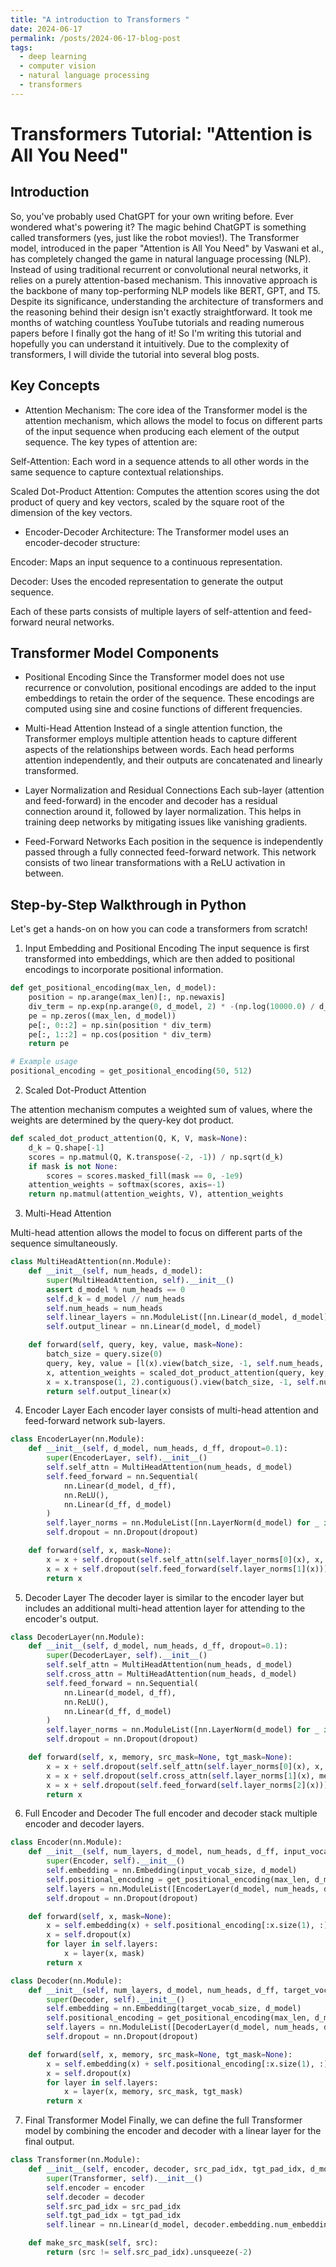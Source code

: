 ```yaml
---
title: "A introduction to Transformers "
date: 2024-06-17
permalink: /posts/2024-06-17-blog-post
tags:
  - deep learning
  - computer vision
  - natural language processing
  - transformers
---
```


# Transformers Tutorial: "Attention is All You Need"

## Introduction

So, you've probably used ChatGPT for your own writing before. Ever wondered what's powering it? The magic behind ChatGPT is something called transformers (yes, just like the robot movies!). The Transformer model, introduced in the paper "Attention is All You Need" by Vaswani et al., has completely changed the game in natural language processing (NLP). Instead of using traditional recurrent or convolutional neural networks, it relies on a purely attention-based mechanism. This innovative approach is the backbone of many top-performing NLP models like BERT, GPT, and T5. Despite its significance, understanding the architecture of transformers and the reasoning behind their design isn't exactly straightforward. It took me months of watching countless YouTube tutorials and reading numerous papers before I finally got the hang of it! So I'm writing this tutorial and hopefully you can understand it intuitively. Due to the complexity of transformers, I will divide the tutorial into several blog posts.

## Key Concepts

- Attention Mechanism: The core idea of the Transformer model is the attention mechanism, which allows the model to focus on different parts of the input sequence when producing each element of the output sequence. The key types of attention are:

Self-Attention: Each word in a sequence attends to all other words in the same sequence to capture contextual relationships.

Scaled Dot-Product Attention: Computes the attention scores using the dot product of query and key vectors, scaled by the square root of the dimension of the key vectors.

- Encoder-Decoder Architecture: The Transformer model uses an encoder-decoder structure:

Encoder: Maps an input sequence to a continuous representation.

Decoder: Uses the encoded representation to generate the output sequence.

Each of these parts consists of multiple layers of self-attention and feed-forward neural networks.

## Transformer Model Components

- Positional Encoding
  Since the Transformer model does not use recurrence or convolution, positional encodings are added to the input embeddings to retain the order of the sequence. These encodings are computed using sine and cosine functions of different frequencies.

- Multi-Head Attention
  Instead of a single attention function, the Transformer employs multiple attention heads to capture different aspects of the relationships between words. Each head performs attention independently, and their outputs are concatenated and linearly transformed.

- Layer Normalization and Residual Connections
  Each sub-layer (attention and feed-forward) in the encoder and decoder has a residual connection around it, followed by layer normalization. This helps in training deep networks by mitigating issues like vanishing gradients.

- Feed-Forward Networks
  Each position in the sequence is independently passed through a fully connected feed-forward network. This network consists of two linear transformations with a ReLU activation in between.

## Step-by-Step Walkthrough in Python

Let's get a hands-on on how you can code a transformers from scratch!

1. Input Embedding and Positional Encoding
   The input sequence is first transformed into embeddings, which are then added to positional encodings to incorporate positional information.

```python
def get_positional_encoding(max_len, d_model):
    position = np.arange(max_len)[:, np.newaxis]
    div_term = np.exp(np.arange(0, d_model, 2) * -(np.log(10000.0) / d_model))
    pe = np.zeros((max_len, d_model))
    pe[:, 0::2] = np.sin(position * div_term)
    pe[:, 1::2] = np.cos(position * div_term)
    return pe

# Example usage
positional_encoding = get_positional_encoding(50, 512)

```

2. Scaled Dot-Product Attention

The attention mechanism computes a weighted sum of values, where the weights are determined by the query-key dot product.

```python
def scaled_dot_product_attention(Q, K, V, mask=None):
    d_k = Q.shape[-1]
    scores = np.matmul(Q, K.transpose(-2, -1)) / np.sqrt(d_k)
    if mask is not None:
        scores = scores.masked_fill(mask == 0, -1e9)
    attention_weights = softmax(scores, axis=-1)
    return np.matmul(attention_weights, V), attention_weights
```

3. Multi-Head Attention

Multi-head attention allows the model to focus on different parts of the sequence simultaneously.

```python
class MultiHeadAttention(nn.Module):
    def __init__(self, num_heads, d_model):
        super(MultiHeadAttention, self).__init__()
        assert d_model % num_heads == 0
        self.d_k = d_model // num_heads
        self.num_heads = num_heads
        self.linear_layers = nn.ModuleList([nn.Linear(d_model, d_model) for _ in range(3)])
        self.output_linear = nn.Linear(d_model, d_model)

    def forward(self, query, key, value, mask=None):
        batch_size = query.size(0)
        query, key, value = [l(x).view(batch_size, -1, self.num_heads, self.d_k).transpose(1, 2) for l, x in zip(self.linear_layers, (query, key, value))]
        x, attention_weights = scaled_dot_product_attention(query, key, value, mask=mask)
        x = x.transpose(1, 2).contiguous().view(batch_size, -1, self.num_heads * self.d_k)
        return self.output_linear(x)
```

4. Encoder Layer
   Each encoder layer consists of multi-head attention and feed-forward network sub-layers.

```python
class EncoderLayer(nn.Module):
    def __init__(self, d_model, num_heads, d_ff, dropout=0.1):
        super(EncoderLayer, self).__init__()
        self.self_attn = MultiHeadAttention(num_heads, d_model)
        self.feed_forward = nn.Sequential(
            nn.Linear(d_model, d_ff),
            nn.ReLU(),
            nn.Linear(d_ff, d_model)
        )
        self.layer_norms = nn.ModuleList([nn.LayerNorm(d_model) for _ in range(2)])
        self.dropout = nn.Dropout(dropout)

    def forward(self, x, mask=None):
        x = x + self.dropout(self.self_attn(self.layer_norms[0](x), x, x, mask=mask))
        x = x + self.dropout(self.feed_forward(self.layer_norms[1](x)))
        return x

```

5. Decoder Layer
   The decoder layer is similar to the encoder layer but includes an additional multi-head attention layer for attending to the encoder's output.

```python
class DecoderLayer(nn.Module):
    def __init__(self, d_model, num_heads, d_ff, dropout=0.1):
        super(DecoderLayer, self).__init__()
        self.self_attn = MultiHeadAttention(num_heads, d_model)
        self.cross_attn = MultiHeadAttention(num_heads, d_model)
        self.feed_forward = nn.Sequential(
            nn.Linear(d_model, d_ff),
            nn.ReLU(),
            nn.Linear(d_ff, d_model)
        )
        self.layer_norms = nn.ModuleList([nn.LayerNorm(d_model) for _ in range(3)])
        self.dropout = nn.Dropout(dropout)

    def forward(self, x, memory, src_mask=None, tgt_mask=None):
        x = x + self.dropout(self.self_attn(self.layer_norms[0](x), x, x, mask=tgt_mask))
        x = x + self.dropout(self.cross_attn(self.layer_norms[1](x), memory, memory, mask=src_mask))
        x = x + self.dropout(self.feed_forward(self.layer_norms[2](x)))
        return x
```

6. Full Encoder and Decoder
   The full encoder and decoder stack multiple encoder and decoder layers.

```python
class Encoder(nn.Module):
    def __init__(self, num_layers, d_model, num_heads, d_ff, input_vocab_size, max_len, dropout=0.1):
        super(Encoder, self).__init__()
        self.embedding = nn.Embedding(input_vocab_size, d_model)
        self.positional_encoding = get_positional_encoding(max_len, d_model)
        self.layers = nn.ModuleList([EncoderLayer(d_model, num_heads, d_ff, dropout) for _ in range(num_layers)])
        self.dropout = nn.Dropout(dropout)

    def forward(self, x, mask=None):
        x = self.embedding(x) + self.positional_encoding[:x.size(1), :]
        x = self.dropout(x)
        for layer in self.layers:
            x = layer(x, mask)
        return x

class Decoder(nn.Module):
    def __init__(self, num_layers, d_model, num_heads, d_ff, target_vocab_size, max_len, dropout=0.1):
        super(Decoder, self).__init__()
        self.embedding = nn.Embedding(target_vocab_size, d_model)
        self.positional_encoding = get_positional_encoding(max_len, d_model)
        self.layers = nn.ModuleList([DecoderLayer(d_model, num_heads, d_ff, dropout) for _ in range(num_layers)])
        self.dropout = nn.Dropout(dropout)

    def forward(self, x, memory, src_mask=None, tgt_mask=None):
        x = self.embedding(x) + self.positional_encoding[:x.size(1), :]
        x = self.dropout(x)
        for layer in self.layers:
            x = layer(x, memory, src_mask, tgt_mask)
        return x
```

7. Final Transformer Model
   Finally, we can define the full Transformer model by combining the encoder and decoder with a linear layer for the final output.

```python
class Transformer(nn.Module):
    def __init__(self, encoder, decoder, src_pad_idx, tgt_pad_idx, d_model):
        super(Transformer, self).__init__()
        self.encoder = encoder
        self.decoder = decoder
        self.src_pad_idx = src_pad_idx
        self.tgt_pad_idx = tgt_pad_idx
        self.linear = nn.Linear(d_model, decoder.embedding.num_embeddings)

    def make_src_mask(self, src):
        return (src != self.src_pad_idx).unsqueeze(-2)

```
